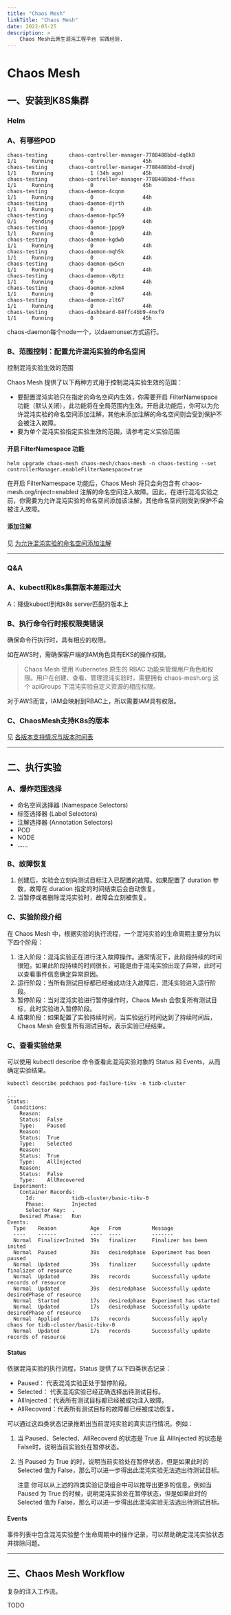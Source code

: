 ```yaml
---
title: "Chaos Mesh"
linkTitle: "Chaos Mesh" 
date: 2022-05-25
description: >
    Chaos Mesh云原生混沌工程平台 实践经验.
---
```


# Chaos Mesh

## 一、安装到K8S集群

### Helm

### A、有哪些POD

```
chaos-testing       chaos-controller-manager-7788488bbd-dq8k8          1/1     Running            0                45h
chaos-testing       chaos-controller-manager-7788488bbd-dvqdj          1/1     Running            1 (34h ago)      45h
chaos-testing       chaos-controller-manager-7788488bbd-ffwss          1/1     Running            0                45h
chaos-testing       chaos-daemon-4cqnm                                 1/1     Running            0                44h
chaos-testing       chaos-daemon-djrth                                 1/1     Running            0                44h
chaos-testing       chaos-daemon-hpc59                                 0/1     Pending            0                44h
chaos-testing       chaos-daemon-jppg9                                 1/1     Running            0                44h
chaos-testing       chaos-daemon-kgdwb                                 1/1     Running            0                44h
chaos-testing       chaos-daemon-mqh5k                                 1/1     Running            0                44h
chaos-testing       chaos-daemon-qw5cn                                 1/1     Running            0                44h
chaos-testing       chaos-daemon-v8ptz                                 1/1     Running            0                44h
chaos-testing       chaos-daemon-xzkm4                                 1/1     Running            0                44h
chaos-testing       chaos-daemon-zlt67                                 1/1     Running            0                44h
chaos-testing       chaos-dashboard-84ffc4bb9-4nxf9                    1/1     Running            0                45h
```

chaos-daemon每个node一个，以daemonset方式运行。

### B、范围控制：配置允许混沌实验的命名空间

控制混沌实验生效的范围

Chaos Mesh 提供了以下两种方式用于控制混沌实验生效的范围：

* 要配置混沌实验只在指定的命名空间内生效，你需要开启 FilterNamespace 功能（默认关闭），此功能将在全局范围内生效。开启此功能后，你可以为允许混沌实验的命名空间添加注解，其他未添加注解的命名空间则会受到保护不会被注入故障。
* 要为单个混沌实验指定实验生效的范围，请参考定义实验范围

#### 开启 FilterNamespace 功能

    helm upgrade chaos-mesh chaos-mesh/chaos-mesh -n chaos-testing --set controllerManager.enableFilterNamespace=true

在开启 FilterNamespace 功能后，Chaos Mesh 将只会向包含有 chaos-mesh.org/inject=enabled 注解的命名空间注入故障。因此，在进行混沌实验之前，你需要为允许混沌实验的命名空间添加该注解，其他命名空间则受到保护不会被注入故障。

#### 添加注解

见 [为允许混沌实验的命名空间添加注解](https://chaos-mesh.org/zh/docs/configure-enabled-namespace/)

---

### Q&A

### A、kubectl和k8s集群版本差距过大

A：降级kubectl到和k8s server匹配的版本上

### B、执行命令行时报权限类错误

确保命令行执行时，具有相应的权限。

如在AWS时，需确保客户端的IAM角色具有EKS的操作权限。

> Chaos Mesh 使用 Kubernetes 原生的 RBAC 功能来管理用户角色和权限。用户在创建、查看、管理混沌实验时，需要拥有 chaos-mesh.org 这个 apiGroups 下混沌实验自定义资源的相应权限。

对于AWS而言，IAM会映射到RBAC上，所以需要IAM具有权限。

### C、ChaosMesh支持K8s的版本

见 [各版本支持情况与版本时间表​](https://chaos-mesh.org/zh/docs/supported-releases/)

---

## 二、执行实验

### A、爆炸范围选择

* 命名空间选择器 (Namespace Selectors)
* 标签选择器 (Label Selectors)
* 注解选择器 (Annotation Selectors)
* POD
* NODE
* ......

### B、故障恢复

1. 创建后，实验会立刻向测试目标注入已配置的故障。如果配置了 duration 参数，故障在 duration 指定的时间结束后会自动恢复。
2. 当暂停或者删除混沌实验时，故障会立刻被恢复。

### C、实验阶段介绍

在 Chaos Mesh 中，根据实验的执行流程，一个混沌实验的生命周期主要分为以下四个阶段：

1. 注入阶段：混沌实验正在进行注入故障操作。通常情况下，此阶段持续的时间很短。如果此阶段持续的时间很长，可能是由于混沌实验出现了异常，此时可以查看事件信息确定异常原因。
2. 运行阶段：当所有测试目标都已经被成功注入故障后，混沌实验进入运行阶段。
3. 暂停阶段：当对混沌实验进行暂停操作时，Chaos Mesh 会恢复所有测试目标，此时实验进入暂停阶段。
4. 结束阶段：如果配置了实验持续时间，当实验运行时间达到了持续时间后，Chaos Mesh 会恢复所有测试目标，表示实验已经结束。

### C、查看实验结果

可以使用 kubectl describe 命令查看此混沌实验对象的 Status 和 Events，从而确定实验结果。

    kubectl describe podchaos pod-failure-tikv -n tidb-cluster

```text
...
Status:
  Conditions:
    Reason:
    Status:  False
    Type:    Paused
    Reason:
    Status:  True
    Type:    Selected
    Reason:
    Status:  True
    Type:    AllInjected
    Reason:
    Status:  False
    Type:    AllRecovered
  Experiment:
    Container Records:
      Id:            tidb-cluster/basic-tikv-0
      Phase:         Injected
      Selector Key:  .
    Desired Phase:   Run
Events:
  Type    Reason           Age   From          Message
  ----    ------           ----  ----          -------
  Normal  FinalizerInited  39s   finalizer     Finalizer has been inited
  Normal  Paused           39s   desiredphase  Experiment has been paused
  Normal  Updated          39s   finalizer     Successfully update finalizer of resource
  Normal  Updated          39s   records       Successfully update records of resource
  Normal  Updated          39s   desiredphase  Successfully update desiredPhase of resource
  Normal  Started          17s   desiredphase  Experiment has started
  Normal  Updated          17s   desiredphase  Successfully update desiredPhase of resource
  Normal  Applied          17s   records       Successfully apply chaos for tidb-cluster/basic-tikv-0
  Normal  Updated          17s   records       Successfully update records of resource
```

#### Status

依据混沌实验的执行流程，Status 提供了以下四类状态记录：

* Paused： 代表混沌实验正处于暂停阶段。
* Selected： 代表混沌实验已经正确选择出待测试目标。
* AllInjected：代表所有测试目标都已经被成功注入故障。
* AllRecoverd：代表所有测试目标的故障都已经被成功恢复。

可以通过这四类状态记录推断出当前混沌实验的真实运行情况。例如：

1. 当 Paused、Selected、AllRecoverd 的状态是 True 且 AllInjected 的状态是 False时，说明当前实验处在暂停状态。
2. 当 Paused 为 True 的时，说明当前实验处在暂停状态，但是如果此时的 Selected 值为 False，那么可以进一步得出此混沌实验无法选出待测试目标。

 
    注意
    你可以从上述的四类实验记录组合中可以推导出更多的信息，例如当 Paused 为 True 的时候，说明混沌实验处在暂停状态，但是如果此时的 Selected 值为 False，那么可以进一步得出此混沌实验无法选出待测试目标。

#### Events

事件列表中包含混沌实验整个生命周期中的操作记录，可以帮助确定混沌实验状态并排除问题。

---

## 三、Chaos Mesh Workflow

复杂的注入工作流。

TODO